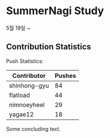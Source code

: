 # SummerNagi Study

5월 19일 ~ 

## Contribution Statistics

Push Statistics:

| Contributor | Pushes |
| ----------- | ------ |
| shinhong-gyu | 84 |
| flatload | 44 |
| nimnoeyheel | 29 |
| yagae12 | 18 |

Some concluding text.

